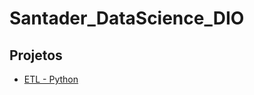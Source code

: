 # Santader_DataScience_DIO



  ## Projetos
  
  
  
   - [ETL - Python](/ETL_Python/ETL_pipeline_santander_DataScience.ipynb)
